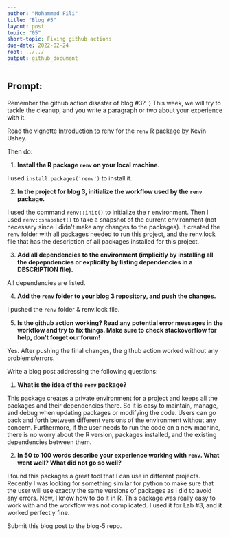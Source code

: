```yaml
---
author: "Mohammad Fili"
title: "Blog #5"
layout: post
topic: "05"
short-topic: Fixing github actions
due-date: 2022-02-24
root: ../../
output: github_document
---
```


## Prompt:

Remember the github action disaster of blog #3? :)
This week, we will try to tackle the cleanup, and you write a paragraph or two about your experience with it. 

Read the vignette [Introduction to renv](https://rstudio.github.io/renv/articles/renv.html) for the `renv` R package by Kevin Ushey.

Then do:

1. **Install the R package `renv` on your local machine.**

I used `install.packages('renv')` to install it.

2. **In the project for blog 3, initialize the workflow used by the `renv` package.**

I used the command `renv::init()` to initialize the r environment. Then I used `renv::snapshot()` to take a snapshot of the current environment (not necessary since I didn't make any changes to the packages). It created the `renv` folder with all packages needed to run this project, and the renv.lock file that has the description of all packages installed for this project.


3. **Add all dependencies to the environment (implicitly by installing all the depepndencies or explicilty by listing dependencies in a DESCRIPTION file).**

All dependencies are listed.

4. **Add the `renv` folder to your blog 3 repository, and push the changes.**

I pushed the `renv` folder & renv.lock file.

5. **Is the github action working? Read any potential error messages in the workflow and try to fix things. Make sure to check stackoverflow for help, don't forget our forum!**

Yes. After pushing the final changes, the github action worked without any problems/errors.


Write a blog post addressing the following questions: 

1. **What is the idea of the `renv` package?**

This package creates a private environment for a project and keeps all the packages and their dependencies there. So it is easy to maintain, manage, and debug when updating packages or modifying the code. Users can go back and forth between different versions of the environment without any concern.
Furthermore, if the user needs to run the code on a new machine, there is no worry about the R version, packages installed, and the existing dependencies between them.


2. **In 50 to 100 words describe your experience working with `renv`. What went well? What did not go so well?**

I found this packages a great tool that I can use in different projects. Recently I was looking for something similar for python to make sure that the user will use exactly the same versions of packages as I did to avoid any errors. Now, I know how to do it in R. This package was really easy to work with and the workflow was not complicated. I used it for Lab #3, and it worked perfectly fine.

 

Submit this blog post to the blog-5 repo. 


